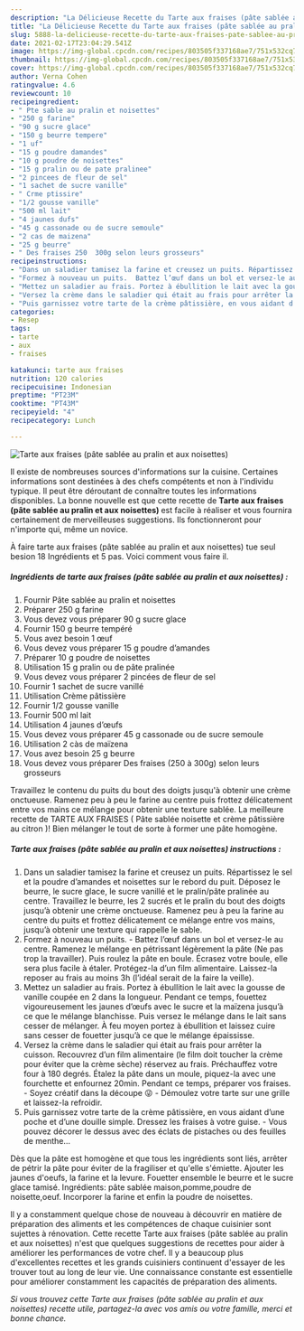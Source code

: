 ```yaml
---
description: "La Délicieuse Recette du Tarte aux fraises (pâte sablée au pralin et aux noisettes)"
title: "La Délicieuse Recette du Tarte aux fraises (pâte sablée au pralin et aux noisettes)"
slug: 5888-la-delicieuse-recette-du-tarte-aux-fraises-pate-sablee-au-pralin-et-aux-noisettes
date: 2021-02-17T23:04:29.541Z
image: https://img-global.cpcdn.com/recipes/803505f337168ae7/751x532cq70/tarte-aux-fraises-pate-sablee-au-pralin-et-aux-noisettes-photo-principale-de-la-recette.jpg
thumbnail: https://img-global.cpcdn.com/recipes/803505f337168ae7/751x532cq70/tarte-aux-fraises-pate-sablee-au-pralin-et-aux-noisettes-photo-principale-de-la-recette.jpg
cover: https://img-global.cpcdn.com/recipes/803505f337168ae7/751x532cq70/tarte-aux-fraises-pate-sablee-au-pralin-et-aux-noisettes-photo-principale-de-la-recette.jpg
author: Verna Cohen
ratingvalue: 4.6
reviewcount: 10
recipeingredient:
- " Pte sable au pralin et noisettes"
- "250 g farine"
- "90 g sucre glace"
- "150 g beurre tempere"
- "1 uf"
- "15 g poudre damandes"
- "10 g poudre de noisettes"
- "15 g pralin ou de pate pralinee"
- "2 pincees de fleur de sel"
- "1 sachet de sucre vanille"
- " Crme ptissire"
- "1/2 gousse vanille"
- "500 ml lait"
- "4 jaunes dufs"
- "45 g cassonade ou de sucre semoule"
- "2 cas de maizena"
- "25 g beurre"
- " Des fraises 250  300g selon leurs grosseurs"
recipeinstructions:
- "Dans un saladier tamisez la farine et creusez un puits. Répartissez le sel et la poudre d’amandes et noisettes sur le rebord du puit. Déposez le beurre, le sucre glace, le sucre vanillé et le pralin/pâte pralinée au centre. Travaillez le beurre, les 2 sucrés et le pralin du bout des doigts jusqu’à obtenir une crème onctueuse. Ramenez peu à peu la farine au centre du puits et frottez délicatement ce mélange entre vos mains, jusqu’à obtenir une texture qui rappelle le sable."
- "Formez à nouveau un puits.  Battez l’œuf dans un bol et versez-le au centre. Ramenez le mélange en pétrissant légèrement la pâte (Ne pas trop la travailler). Puis roulez la pâte en boule. Écrasez votre boule, elle sera plus facile à étaler. Protégez-la d’un film alimentaire. Laissez-la reposer au frais au moins 3h (l’idéal serait de la faire la veille)."
- "Mettez un saladier au frais. Portez à ébullition le lait avec la gousse de vanille coupée en 2 dans la longueur. Pendant ce temps, fouettez vigoureusement les jaunes d’œufs avec le sucre et la maïzena jusqu’à ce que le mélange blanchisse. Puis versez le mélange dans le lait sans cesser de mélanger. À feu moyen portez à ébullition et laissez cuire sans cesser de fouetter jusqu’à ce que le mélange épaississe."
- "Versez la crème dans le saladier qui était au frais pour arrêter la cuisson. Recouvrez d’un film alimentaire (le film doit toucher la crème pour éviter que la crème sèche) réservez au frais. Préchauffez votre four à 180 degrés. Étalez la pâte dans un moule, piquez-la avec une fourchette et enfournez 20min. Pendant ce temps, préparer vos fraises.  Soyez créatif dans la découpe 😜 Démoulez votre tarte sur une grille et laissez-la refroidir."
- "Puis garnissez votre tarte de la crème pâtissière, en vous aidant d’une poche et d’une douille simple. Dressez les fraises à votre guise.  Vous pouvez décorer le dessus avec des éclats de pistaches ou des feuilles de menthe..."
categories:
- Resep
tags:
- tarte
- aux
- fraises

katakunci: tarte aux fraises 
nutrition: 120 calories
recipecuisine: Indonesian
preptime: "PT23M"
cooktime: "PT43M"
recipeyield: "4"
recipecategory: Lunch

---
```



![Tarte aux fraises (pâte sablée au pralin et aux noisettes)](https://img-global.cpcdn.com/recipes/803505f337168ae7/751x532cq70/tarte-aux-fraises-pate-sablee-au-pralin-et-aux-noisettes-photo-principale-de-la-recette.jpg)

Il existe de nombreuses sources d'informations sur la cuisine. Certaines informations sont destinées à des chefs compétents et non à l'individu typique. Il peut être déroutant de connaître toutes les informations disponibles. La bonne nouvelle est que cette recette de <strong> Tarte aux fraises (pâte sablée au pralin et aux noisettes) </strong> est facile à réaliser et vous fournira certainement de merveilleuses suggestions. Ils fonctionneront pour n'importe qui, même un novice.

<!--inarticleads1-->

À faire tarte aux fraises (pâte sablée au pralin et aux noisettes) tue seul besion 18 Ingrédients et 5 pas. Voici comment vous faire il.

##### Ingrédients de tarte aux fraises (pâte sablée au pralin et aux noisettes) :

1. Fournir  Pâte sablée au pralin et noisettes
1. Préparer 250 g farine
1. Vous devez vous préparer 90 g sucre glace
1. Fournir 150 g beurre tempéré
1. Vous avez besoin 1 œuf
1. Vous devez vous préparer 15 g poudre d’amandes
1. Préparer 10 g poudre de noisettes
1. Utilisation 15 g pralin ou de pâte pralinée
1. Vous devez vous préparer 2 pincées de fleur de sel
1. Fournir 1 sachet de sucre vanillé
1. Utilisation  Crème pâtissière
1. Fournir 1/2 gousse vanille
1. Fournir 500 ml lait
1. Utilisation 4 jaunes d’œufs
1. Vous devez vous préparer 45 g cassonade ou de sucre semoule
1. Utilisation 2 càs de maïzena
1. Vous avez besoin 25 g beurre
1. Vous devez vous préparer  Des fraises (250 à 300g) selon leurs grosseurs


Travaillez le contenu du puits du bout des doigts jusqu&#39;à obtenir une crème onctueuse. Ramenez peu à peu le farine au centre puis frottez délicatement entre vos mains ce mélange pour obtenir une texture sablée. La meilleure recette de TARTE AUX FRAISES ( Pâte sablée noisette et crème pâtissière au citron )! Bien mélanger le tout de sorte à former une pâte homogène. 

<!--inarticleads2-->

##### Tarte aux fraises (pâte sablée au pralin et aux noisettes) instructions :

1. Dans un saladier tamisez la farine et creusez un puits. Répartissez le sel et la poudre d’amandes et noisettes sur le rebord du puit. Déposez le beurre, le sucre glace, le sucre vanillé et le pralin/pâte pralinée au centre. Travaillez le beurre, les 2 sucrés et le pralin du bout des doigts jusqu’à obtenir une crème onctueuse. Ramenez peu à peu la farine au centre du puits et frottez délicatement ce mélange entre vos mains, jusqu’à obtenir une texture qui rappelle le sable.
1. Formez à nouveau un puits.  - Battez l’œuf dans un bol et versez-le au centre. Ramenez le mélange en pétrissant légèrement la pâte (Ne pas trop la travailler). Puis roulez la pâte en boule. Écrasez votre boule, elle sera plus facile à étaler. Protégez-la d’un film alimentaire. Laissez-la reposer au frais au moins 3h (l’idéal serait de la faire la veille).
1. Mettez un saladier au frais. Portez à ébullition le lait avec la gousse de vanille coupée en 2 dans la longueur. Pendant ce temps, fouettez vigoureusement les jaunes d’œufs avec le sucre et la maïzena jusqu’à ce que le mélange blanchisse. Puis versez le mélange dans le lait sans cesser de mélanger. À feu moyen portez à ébullition et laissez cuire sans cesser de fouetter jusqu’à ce que le mélange épaississe.
1. Versez la crème dans le saladier qui était au frais pour arrêter la cuisson. Recouvrez d’un film alimentaire (le film doit toucher la crème pour éviter que la crème sèche) réservez au frais. Préchauffez votre four à 180 degrés. Étalez la pâte dans un moule, piquez-la avec une fourchette et enfournez 20min. Pendant ce temps, préparer vos fraises.  - Soyez créatif dans la découpe 😜 - Démoulez votre tarte sur une grille et laissez-la refroidir.
1. Puis garnissez votre tarte de la crème pâtissière, en vous aidant d’une poche et d’une douille simple. Dressez les fraises à votre guise.  - Vous pouvez décorer le dessus avec des éclats de pistaches ou des feuilles de menthe...


Dès que la pâte est homogène et que tous les ingrédients sont liés, arrêter de pétrir la pâte pour éviter de la fragiliser et qu&#39;elle s&#39;émiette. Ajouter les jaunes d&#39;oeufs, la farine et la levure. Fouetter ensemble le beurre et le sucre glace tamisé. Ingrédients: pâte sablée maison,pomme,poudre de noisette,oeuf. Incorporer la farine et enfin la poudre de noisettes. 

<!--inarticleads1-->

<p>
Il y a constamment quelque chose de nouveau à découvrir en matière de préparation des aliments et les compétences de chaque cuisinier sont sujettes à rénovation. Cette recette Tarte aux fraises (pâte sablée au pralin et aux noisettes) n'est que quelques suggestions de recettes pour aider à améliorer les performances de votre chef. Il y a beaucoup plus d'excellentes recettes et les grands cuisiniers continuent d'essayer de les trouver tout au long de leur vie. Une connaissance constante est essentielle pour améliorer constamment les capacités de préparation des aliments.
</p>

<p>
<i>Si vous trouvez cette Tarte aux fraises (pâte sablée au pralin et aux noisettes) recette utile, partagez-la avec vos amis ou votre famille, merci et bonne chance.</i>
</p>

